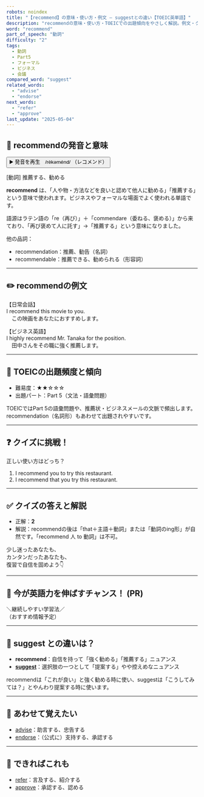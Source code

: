 ```yaml
---
robots: noindex
title: "【recommend】の意味・使い方・例文 ― suggestとの違い【TOEIC英単語】"
description: "recommendの意味・使い方・TOEICでの出題傾向をやさしく解説。例文・クイズ付きでsuggestとの違いもわかりやすく学べます。"
word: "recommend"
part_of_speech: "動詞"
difficulty: "2"
tags:
  - 動詞
  - Part5
  - フォーマル
  - ビジネス
  - 会議
compared_word: "suggest"
related_words:
  - "advise"
  - "endorse"
next_words:
  - "refer"
  - "approve"
last_update: "2025-05-04"
---
```


## 🔰 recommendの発音と意味

<button class="play-audio" onclick="playTTS('recommend')">
  <span class="play-audio-main">
    ▶️ 発音を再生　/rèkəménd/
  </span>
  <span class="play-audio-sub">
    （レコメンド）
  </span>
</button>

[動詞] 推薦する、勧める

**recommend** は、「人や物・方法などを良いと認めて他人に勧める」「推薦する」という意味で使われます。ビジネスやフォーマルな場面でよく使われる単語です。

語源はラテン語の「re（再び）」＋「commendare（委ねる、褒める）」から来ており、「再び褒めて人に託す」→「推薦する」という意味になりました。

他の品詞：  
- recommendation：推薦、勧告（名詞）
- recommendable：推薦できる、勧められる（形容詞）

---

## ✏️ recommendの例文

【日常会話】  
I recommend this movie to you.  
　この映画をあなたにおすすめします。

【ビジネス英語】  
I highly recommend Mr. Tanaka for the position.  
　田中さんをその職に強く推薦します。

---

## 🎯 TOEICの出題頻度と傾向

- 難易度：★★☆☆☆
- 出題パート：Part 5（文法・語彙問題）

TOEICではPart 5の語彙問題や、推薦状・ビジネスメールの文脈で頻出します。recommendation（名詞形）もあわせて出題されやすいです。

---

## ❓ クイズに挑戦！

正しい使い方はどっち？

1. I recommend you to try this restaurant.  
2. I recommend that you try this restaurant.

---

## ✅ クイズの答えと解説

- 正解：**2**
- 解説：recommendの後は「that＋主語＋動詞」または「動詞のing形」が自然です。「recommend 人 to 動詞」は不可。

少し迷ったあなたも、  
カンタンだったあなたも、  
復習で自信を固めよう👇️

---

## 🚀 今が英語力を伸ばすチャンス！ (PR)

<div class="info-center">
＼継続しやすい学習法／<br>  
（おすすめ情報予定）
</div>

---

## 🤔  suggest との違いは？

- **recommend**：自信を持って「強く勧める」「推薦する」ニュアンス
- **[suggest](/word/suggest)**：選択肢の一つとして「提案する」やや控えめなニュアンス

recommendは「これが良い」と強く勧める時に使い、suggestは「こうしてみては？」とやんわり提案する時に使います。

---

## 🧩 あわせて覚えたい

- [advise](/word/advise)：助言する、忠告する
- [endorse](/word/endorse)：（公式に）支持する、承認する

---

## 📖 できればこれも

- [refer](/word/refer)：言及する、紹介する
- [approve](/word/approve)：承認する、認める

<!-- cvid: aid11_bid09 -->
